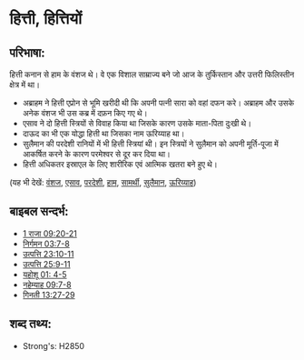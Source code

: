 # हित्ती, हित्तियों #

## परिभाषा: ##

हित्ती कनान से हाम के वंशज थे। वे एक विशाल साम्राज्य बने जो आज के तुर्किस्तान और उत्तरी फिलिस्तीन क्षेत्र में था।

* अब्राहम ने हित्ती एप्रोन से भूमि खरीदी थी कि अपनी पत्नी सारा को वहां दफन करे। अब्राहम और उसके अनेक वंशज भी उस कब्र में दफ़न किए गए थे।
* एसाव ने दो हित्ती स्त्रियों से विवाह किया था जिसके कारण उसके माता-पिता दुःखी थे।
* दाऊद का भी एक योद्धा हित्ती था जिसका नाम ऊरिय्याह था।
* सुलैमान की परदेशी रानियों में भी हित्ती स्त्रियां थी। इन स्त्रियों ने सुलैमान को अपनी मूर्ति-पूजा में आकर्षित करने के कारण परमेश्वर से दूर कर दिया था।
* हित्ती अधिकतर इस्राएल के लिए शारीरिक एवं आत्मिक खतरा बने हुए थे।

(यह भी देखें: [वंशज](../other/descendant.md), [एसाव](../names/esau.md), [परदेशी](../other/foreigner.md), [हाम](../names/ham.md), [सामर्थी](../other/mighty.md), [सुलैमान](../names/solomon.md), [ऊरिय्याह](../names/uriah.md))

## बाइबल सन्दर्भ: ##

* [1 राजा 09:20-21](rc://en/tn/help/1ki/09/20)
* [निर्गमन 03:7-8](rc://en/tn/help/exo/03/07)
* [उत्पत्ति 23:10-11](rc://en/tn/help/gen/23/10)
* [उत्पत्ति 25:9-11](rc://en/tn/help/gen/25/09)
* [यहोशू 01: 4-5](rc://en/tn/help/jos/01/04)
* [नहेम्याह 09:7-8](rc://en/tn/help/neh/09/07)
* [गिनती 13:27-29](rc://en/tn/help/num/13/27)

## शब्द तथ्य: ##

* Strong's: H2850
